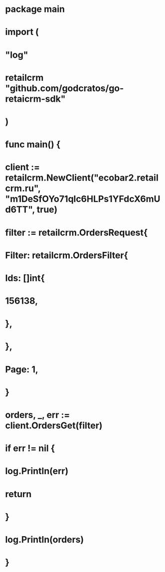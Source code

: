 # package main

# import (
#	"log"
#
#	retailcrm "github.com/godcratos/go-retaicrm-sdk"
# )

# func main() {
# 	client := retailcrm.NewClient("ecobar2.retailcrm.ru", "m1DeSfOYo71qlc6HLPs1YFdcX6mUd6TT", true)
# 	filter := retailcrm.OrdersRequest{
# 		Filter: retailcrm.OrdersFilter{
# 			Ids: []int{
# 				156138,
# 			},
# 		},
# 		Page: 1,
# 	}
# 	orders, _, err := client.OrdersGet(filter)
# 	if err != nil {
# 		log.Println(err)
# 		return
# 	}
# 	log.Println(orders)
# }
